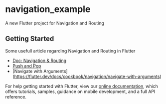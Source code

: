 # navigation_example

A new Flutter project for Navigation and Routing

## Getting Started

Some usefull article regarding Navigation and Routing in Flutter

- [Doc: Navigation & Routing](https://flutter.dev/docs/development/ui/navigation)
- [Push and Pop](https://medium.com/flutter-community/flutter-push-pop-push-1bb718b13c31)
- [Navigate with Arguments] (https://flutter.dev/docs/cookbook/navigation/navigate-with-arguments)

For help getting started with Flutter, view our 
[online documentation](https://flutter.dev/docs), which offers tutorials, 
samples, guidance on mobile development, and a full API reference.
